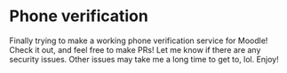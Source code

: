 # Phone verification

Finally trying to make a working phone verification service for Moodle! Check it out, and feel free to make PRs! Let me know if there are any security issues. Other issues may take me a long time to get to, lol. Enjoy!
